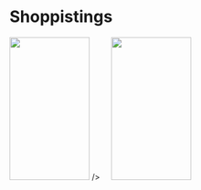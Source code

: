 # Shoppistings
<img src = "https://github.com/Brutevision/Shoppistings/blob/master/app/src/main/res/drawable/iv1.jpg" height="250" width="140"/> 
/>&nbsp;&nbsp;&nbsp;&nbsp;&nbsp;<img src = "https://github.com/Brutevision/Shoppistings/blob/master/app/src/main/res/drawable/iv2.jpg" height="250" width="140"/> 
